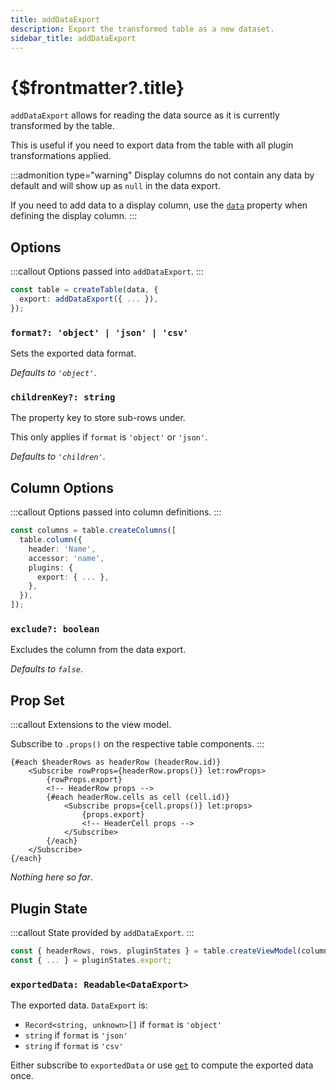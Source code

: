 ```yaml
---
title: addDataExport
description: Export the transformed table as a new dataset.
sidebar_title: addDataExport
---
```


<script>
  import { useHljs } from '$lib/utils/useHljs';
  useHljs('ts');
</script>

# {$frontmatter?.title}

`addDataExport` allows for reading the data source as it is currently transformed by the table.

This is useful if you need to export data from the table with all plugin transformations applied.

:::admonition type="warning"
Display columns do not contain any data by default and will show up as `null` in the data export.

If you need to add data to a display column, use the [`data`](../api/create-columns.md#displaydef-data-displaycell-state-readable-unknown-unknown) property when defining the display column.
:::

## Options

:::callout
Options passed into `addDataExport`.
:::

```ts {3}
const table = createTable(data, {
  export: addDataExport({ ... }),
});
```

### `format?: 'object' | 'json' | 'csv'`

Sets the exported data format.

_Defaults to `'object'`_.

### `childrenKey?: string`

The property key to store sub-rows under.

This only applies if `format` is `'object'` or `'json'`.

_Defaults to `'children'`_.

## Column Options

:::callout
Options passed into column definitions.
:::

```ts {7}
const columns = table.createColumns([
  table.column({
    header: 'Name',
    accessor: 'name',
    plugins: {
      export: { ... },
    },
  }),
]);
```

### `exclude?: boolean`

Excludes the column from the data export.

_Defaults to `false`_.

## Prop Set

:::callout
Extensions to the view model.

Subscribe to `.props()` on the respective table components.
:::

```svelte
{#each $headerRows as headerRow (headerRow.id)}
    <Subscribe rowProps={headerRow.props()} let:rowProps>
        {rowProps.export}
        <!-- HeaderRow props -->
        {#each headerRow.cells as cell (cell.id)}
            <Subscribe props={cell.props()} let:props>
                {props.export}
                <!-- HeaderCell props -->
            </Subscribe>
        {/each}
    </Subscribe>
{/each}
```

_Nothing here so far_.

## Plugin State

:::callout
State provided by `addDataExport`.
:::

```ts {3}
const { headerRows, rows, pluginStates } = table.createViewModel(columns);
const { ... } = pluginStates.export;
```

### `exportedData: Readable<DataExport>`

The exported data. `DataExport` is:

- `Record<string, unknown>[]` if `format` is `'object'`
- `string` if `format` is `'json'`
- `string` if `format` is `'csv'`

Either subscribe to `exportedData` or use [`get`](https://svelte.dev/docs#run-time-svelte-store-get) to compute the exported data once.

